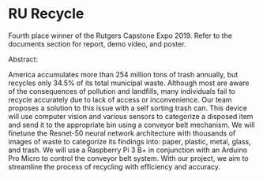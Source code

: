 # RU Recycle
Fourth place winner of the Rutgers Capstone Expo 2019. Refer to the documents section for report, demo video, and poster.

Abstract:

America accumulates more than 254 million tons of trash annually, but recycles only 34.5% of its total municipal waste. Although most are aware of the consequences of pollution and landfills, many individuals fail to recycle accurately due to lack of access or inconvenience. Our team proposes a solution to this issue with a self sorting trash can. This device will use computer vision and various sensors to categorize a disposed item and send it to the appropriate bin using a conveyor belt mechanism. We will finetune the Resnet-50 neural network architecture with thousands of images of waste to categorize its findings into: paper, plastic, metal, glass, and trash. We will use a Raspberry Pi 3 B+ in conjunction with an Arduino Pro Micro to control the conveyor belt system. With our project, we aim to streamline the process of recycling with efficiency and accuracy.
